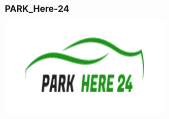 # PARK_Here-24
<img src="https://github.com/monishamandal02/PARK_Here-24/blob/master/images/logo.png" width="3000" height="300" class="centerAlign"/>
